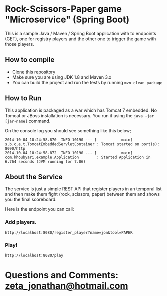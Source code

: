 # Rock-Scissors-Paper game "Microservice" (Spring Boot)

This is a sample Java / Maven / Spring Boot application with to endpoints (GET), one for registry players and the other one to trigger the game with those players.

## How to compile
* Clone this repository 
* Make sure you are using JDK 1.8 and Maven 3.x
* You can build the project and run the tests by running ```mvn clean package```

## How to Run 

This application is packaged as a war which has Tomcat 7 embedded. No Tomcat or JBoss installation is necessary. You run it using the ```java -jar [jar-name]``` command.

On the console log you should see something like this below;
```
2014-10-04 18:24:58.870  INFO 10190 --- [           main] s.b.c.e.t.TomcatEmbeddedServletContainer : Tomcat started on port(s): 8090/http
2014-10-04 18:24:58.872  INFO 10190 --- [           main] com.khoubyari.example.Application        : Started Application in 6.764 seconds (JVM running for 7.06)
```


## About the Service

The service is just a simple REST API that register players in an temporal list and then make them fight (rock, scissors, paper) between them and shows you the final scoreboard.

Here is the endpoint you can call:

### Add players.

```
http://localhost:8080/register_player?name=jon&tool=PAPER
```

### Play!

```
http://localhost:8080/play
```

# Questions and Comments: zeta_jonathan@hotmail.com





